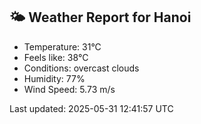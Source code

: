 <!-- WEATHER-START -->
## 🌤 Weather Report for Hanoi

- Temperature: 31°C
- Feels like: 38°C
- Conditions: overcast clouds
- Humidity: 77%
- Wind Speed: 5.73 m/s

Last updated: 2025-05-31 12:41:57 UTC
<!-- WEATHER-END -->
